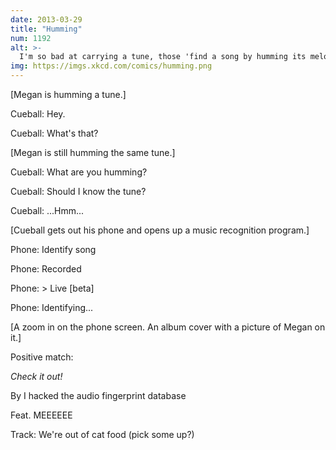 ```yaml
---
date: 2013-03-29
title: "Humming"
num: 1192
alt: >-
  I'm so bad at carrying a tune, those 'find a song by humming its melody' websites throw an HTTP 406 error as soon as I start to hum.
img: https://imgs.xkcd.com/comics/humming.png
---
```

[Megan is humming a tune.]

Cueball: Hey.

Cueball: What's that?

[Megan is still humming the same tune.]

Cueball: What are you humming?

Cueball: Should I know the tune?

Cueball: ...Hmm...

[Cueball gets out his phone and opens up a music recognition program.]

Phone: Identify song

Phone: Recorded

Phone: > Live [beta]

Phone: Identifying...

[A zoom in on the phone screen. An album cover with a picture of Megan on it.]

Positive match:

*Check it out!*

By I hacked the audio fingerprint database

Feat. MEEEEEE

Track: We're out of cat food (pick some up?)